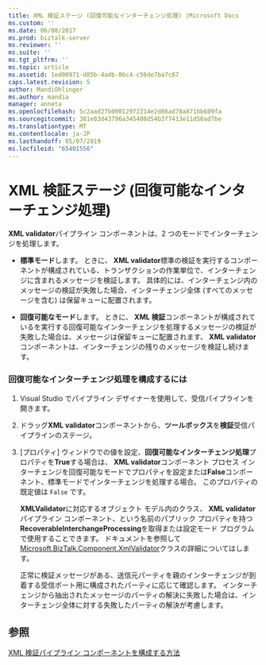 ```yaml
---
title: XML 検証ステージ (回復可能なインターチェンジ処理) |Microsoft Docs
ms.custom: ''
ms.date: 06/08/2017
ms.prod: biztalk-server
ms.reviewer: ''
ms.suite: ''
ms.tgt_pltfrm: ''
ms.topic: article
ms.assetid: 1ed00971-d85b-4adb-86c4-c56de7ba7c67
caps.latest.revision: 5
author: MandiOhlinger
ms.author: mandia
manager: anneta
ms.openlocfilehash: 5c2aad27b00012972214e2d86ad78a871bb609fa
ms.sourcegitcommit: 381e83d43796a345488d54b3f7413e11d56ad7be
ms.translationtype: MT
ms.contentlocale: ja-JP
ms.lasthandoff: 05/07/2019
ms.locfileid: "65401556"
---
```

# <a name="xml-validation-stage-recoverable-interchange-processing"></a>XML 検証ステージ (回復可能なインターチェンジ処理)
**XML validator**パイプライン コンポーネントは、2 つのモードでインターチェンジを処理します。  
  
-   **標準モード**します。 ときに、 **XML validator**標準の検証を実行するコンポーネントが構成されている、トランザクションの作業単位で、インターチェンジに含まれるメッセージを検証します。 具体的には、インターチェンジ内のメッセージの検証が失敗した場合、インターチェンジ全体 (すべてのメッセージを含む) は保留キューに配置されます。  
  
-   **回復可能なモード**します。 ときに、 **XML 検証**コンポーネントが構成されているを実行する回復可能なインターチェンジを処理するメッセージの検証が失敗した場合は、メッセージは保留キューに配置されます、 **XML validator**コンポーネントは、インターチェンジの残りのメッセージを検証し続けます。  
  
### <a name="to-configure-recoverable-interchange-processing"></a>回復可能なインターチェンジ処理を構成するには  
  
1. Visual Studio でパイプライン デザイナーを使用して、受信パイプラインを開きます。  
  
2. ドラッグ**XML validator**コンポーネントから、**ツールボックス**を**検証**受信パイプラインのステージ。  
  
3. [プロパティ] ウィンドウでの値を設定、**回復可能なインターチェンジ処理**プロパティを**True**する場合は、 **XML validator**コンポーネント プロセス インターチェンジを回復可能なモードでプロパティを設定または**False**コンポーネント、標準モードでインターチェンジを処理する場合。 このプロパティの既定値は `False` です。  
  
   **XMLValidator**に対応するオブジェクト モデル内のクラス、 **XML validator**パイプライン コンポーネント、という名前のパブリック プロパティを持つ**RecoverableInterchangeProcessing**を取得または設定モード プログラムで使用することできます。 ドキュメントを参照して[Microsoft.BizTalk.Component.XmlValidator](http://msdn.microsoft.com/library/microsoft.biztalk.component.xmlvalidator.aspx)クラスの詳細についてはします。  
  
   正常に検証メッセージがある、送信元パーティを親のインターチェンジが到着する受信ポート用に構成されたパーティに応じて確認します。 インターチェンジから抽出されたメッセージのパーティの解決に失敗した場合は、インターチェンジ全体に対する失敗したパーティの解決が考慮します。  
  
## <a name="see-also"></a>参照  
 [XML 検証パイプライン コンポーネントを構成する方法](../core/how-to-configure-the-xml-validator-pipeline-component.md)